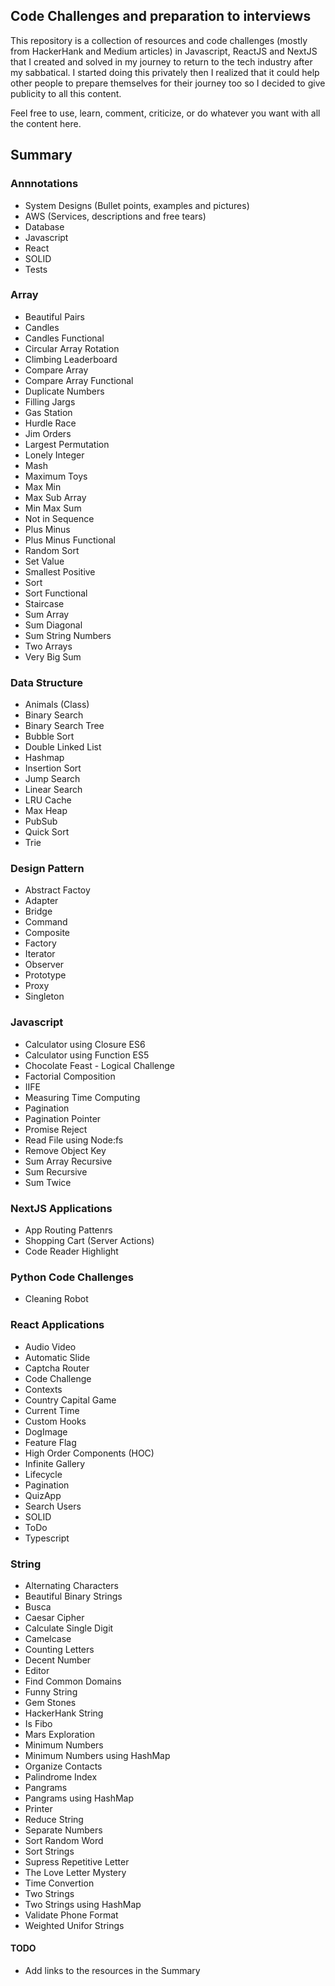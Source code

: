 ## Code Challenges and preparation to interviews

This repository is a collection of resources and code challenges (mostly from HackerHank and Medium articles) in Javascript, ReactJS and NextJS that I created and solved in my journey to return to the tech industry after my sabbatical. I started doing this privately then I realized that it could help other people to prepare themselves for their journey too so I decided to give publicity to all this content.

Feel free to use, learn, comment, criticize, or do whatever you want with all the content here.

## Summary

### Annnotations

- System Designs (Bullet points, examples and pictures)
- AWS (Services, descriptions and free tears)
- Database
- Javascript
- React
- SOLID
- Tests

### Array

- Beautiful Pairs
- Candles
- Candles Functional
- Circular Array Rotation
- Climbing Leaderboard
- Compare Array
- Compare Array Functional
- Duplicate Numbers
- Filling Jargs
- Gas Station
- Hurdle Race
- Jim Orders
- Largest Permutation
- Lonely Integer
- Mash
- Maximum Toys
- Max Min
- Max Sub Array
- Min Max Sum
- Not in Sequence
- Plus Minus
- Plus Minus Functional
- Random Sort
- Set Value
- Smallest Positive
- Sort
- Sort Functional
- Staircase
- Sum Array
- Sum Diagonal
- Sum String Numbers
- Two Arrays
- Very Big Sum

### Data Structure

- Animals (Class)
- Binary Search
- Binary Search Tree
- Bubble Sort
- Double Linked List
- Hashmap
- Insertion Sort
- Jump Search
- Linear Search
- LRU Cache
- Max Heap
- PubSub
- Quick Sort
- Trie

### Design Pattern

- Abstract Factoy
- Adapter
- Bridge
- Command
- Composite
- Factory
- Iterator
- Observer
- Prototype
- Proxy
- Singleton

### Javascript

- Calculator using Closure ES6
- Calculator using Function ES5
- Chocolate Feast - Logical Challenge
- Factorial Composition
- IIFE
- Measuring Time Computing
- Pagination
- Pagination Pointer
- Promise Reject
- Read File using Node:fs
- Remove Object Key
- Sum Array Recursive
- Sum Recursive
- Sum Twice

### NextJS Applications
- App Routing Pattenrs
- Shopping Cart (Server Actions)
- Code Reader Highlight

### Python Code Challenges
- Cleaning Robot

### React Applications

- Audio Video
- Automatic Slide
- Captcha Router
- Code Challenge
- Contexts
- Country Capital Game
- Current Time
- Custom Hooks
- DogImage
- Feature Flag
- High Order Components (HOC)
- Infinite Gallery
- Lifecycle
- Pagination
- QuizApp
- Search Users
- SOLID
- ToDo
- Typescript

### String

- Alternating Characters
- Beautiful Binary Strings
- Busca
- Caesar Cipher
- Calculate Single Digit
- Camelcase
- Counting Letters
- Decent Number
- Editor
- Find Common Domains
- Funny String
- Gem Stones
- HackerHank String
- Is Fibo
- Mars Exploration
- Minimum Numbers
- Minimum Numbers using HashMap
- Organize Contacts
- Palindrome Index
- Pangrams
- Pangrams using HashMap
- Printer
- Reduce String
- Separate Numbers
- Sort Random Word
- Sort Strings
- Supress Repetitive Letter
- The Love Letter Mystery
- Time Convertion
- Two Strings
- Two Strings using HashMap
- Validate Phone Format
- Weighted Unifor Strings

#### TODO

- Add links to the resources in the Summary